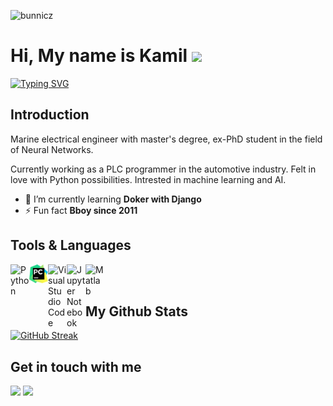 <p align="left"> <img src="https://komarev.com/ghpvc/?username=bunnicz&label=Profile%20views&color=0e75b6&style=flat" alt="bunnicz" /> </p>

# Hi, My name is Kamil <img src="https://raw.githubusercontent.com/MartinHeinz/MartinHeinz/master/wave.gif" width="30px">
[![Typing SVG](https://readme-typing-svg.herokuapp.com?font=jetbrains+mono&size=25&duration=3000&vCenter=true&width=500&lines=Automotive+PLC+programmer;Python+enthusiast;Learning+is+the+key)](https://git.io/typing-svg)

## Introduction
Marine electrical engineer with master's degree, ex-PhD student in the field of Neural Networks. 

Currently working as a PLC programmer in the automotive industry. Felt in love with Python possibilities. Intrested in machine learning and AI.
- 🌱 I’m currently learning **Doker with Django**
- ⚡ Fun fact **Bboy since 2011**

## Tools & Languages
<a href="https://www.python.org/">
  <img align="left" alt="Python" title="Python" width="30px" src="https://upload.wikimedia.org/wikipedia/commons/thumb/c/c3/Python-logo-notext.svg/800px-Python-logo-notext.svg.png" />
</a>
<a href="https://www.jetbrains.com/pycharm/" target="_blank" rel="noreferrer"> 
	<img align="left" alt="PyCharm" title="PyCharm" width="30px" src="https://raw.githubusercontent.com/github/explore/d8574c7bce27faa27fb879bca56dfe351ee66efd/topics/pycharm/pycharm.png" /> 
</a> 
<a href="https://code.visualstudio.com/">
  <img align="left" alt="Visual Studio Code" title="Visual Studio Code" width="30px" src="https://img.icons8.com/fluency/344/visual-studio-code-2019.png" />
</a>
<a href="https://jupyter.org/">
  <img align="left" alt="Jupyter Notebook" title="Jupyter Notebook" width="30px" src="https://jupyter.org/assets/homepage/main-logo.svg" />
</a>
<a href="https://www.mathworks.com/" target="_blank" rel="noreferrer"> 
	<img align="left" alt="Matlab" title="Matlab" width="30px" src="https://upload.wikimedia.org/wikipedia/commons/2/21/Matlab_Logo.png" /> 
</a> 
<br></br>

## My Github Stats
[![GitHub Streak](http://github-readme-streak-stats.herokuapp.com?user=Bunnicz&theme=onedark_duo&date_format=j%20M%5B%20Y%5D)](https://git.io/streak-stats)

## Get in touch with me
[![](https://img.shields.io/badge/Gmail-D14836?style=for-the-badge&logo=gmail&logoColor=white)](mailto:kpodgorski367@gmail.com) 
[![](https://img.shields.io/badge/LinkedIn-0077B5?style=for-the-badge&logo=linkedin&logoColor=white)](https://www.linkedin.com/in/kamil-podgorski-plc) 
<!--[![](https://img.shields.io/badge/YouTube-FF0000?style=for-the-badge&logo=youtube&logoColor=white)](https://www.youtube.com/channel/UCCvJ1KZN3c1RlnH7gyGpJZg) -->
